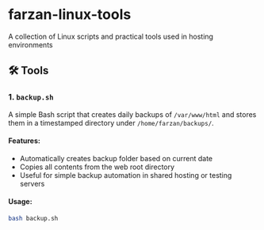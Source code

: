 # farzan-linux-tools
A collection of Linux scripts and practical tools used in hosting environments
## 🛠️ Tools

### 1. `backup.sh`
A simple Bash script that creates daily backups of `/var/www/html` and stores them in a timestamped directory under `/home/farzan/backups/`.

#### Features:
- Automatically creates backup folder based on current date
- Copies all contents from the web root directory
- Useful for simple backup automation in shared hosting or testing servers

#### Usage:
```bash
bash backup.sh
